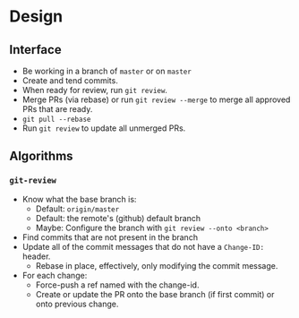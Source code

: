 
# Design

## Interface
* Be working in a branch of `master` or on `master`
* Create and tend commits.
* When ready for review, run `git review`.
* Merge PRs (via rebase) or run `git review --merge` to merge all approved PRs that are ready.
* `git pull --rebase`
* Run `git review` to update all unmerged PRs.

## Algorithms
### `git-review`
* Know what the base branch is:
  * Default: `origin/master`
  * Default: the remote's (github) default branch
  * Maybe: Configure the branch with `git review --onto <branch>`
* Find commits that are not present in the branch
* Update all of the commit messages that do not have a `Change-ID:` header.
  * Rebase in place, effectively, only modifying the commit message.
* For each change:
  * Force-push a ref named with the change-id.
  * Create or update the PR onto the base branch (if first commit) or onto previous change.
